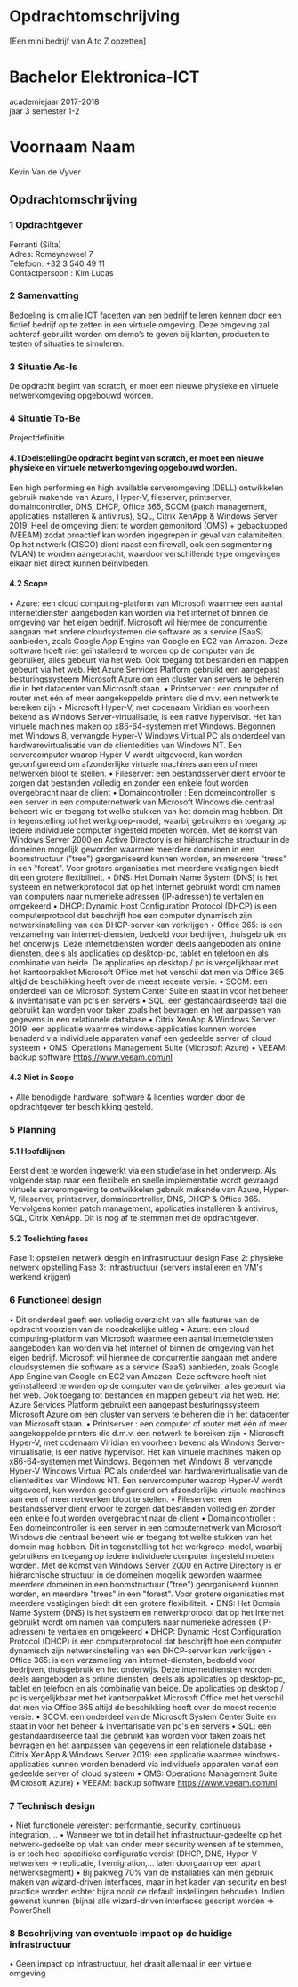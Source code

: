 # Opdrachtomschrijving

[Een mini bedrijf van A to Z opzetten]

# Bachelor Elektronica-ICT
academiejaar 2017-2018\
jaar 3 semester 1-2

 # Voornaam Naam
Kevin Van de Vyver
 
## Opdrachtomschrijving

### 1	Opdrachtgever
Ferranti (Silta)\
Adres: Romeynsweel 7\
Telefoon: +32 3 540 49 11\
Contactpersoon : Kim Lucas

### 2	Samenvatting
Bedoeling is om alle ICT facetten van een bedrijf te leren kennen door een fictief bedrijf op te zetten in een virtuele omgeving. Deze omgeving zal achteraf gebruikt worden om demo’s te geven bij klanten, producten te testen of situaties te simuleren. 

### 3	Situatie As-Is
De opdracht begint van scratch, er moet een nieuwe physieke en virtuele netwerkomgeving opgebouwd  worden.

### 4	Situatie To-Be
Projectdefinitie

#### 4.1	DoelstellingDe opdracht begint van scratch, er moet een nieuwe physieke en virtuele netwerkomgeving opgebouwd  worden.
Een high performing en high available serveromgeving (DELL) ontwikkelen gebruik makende van Azure, Hyper-V, fileserver, printserver, domaincontroller, DNS, DHCP, Office 365, SCCM (patch management, applicaties installeren & antivirus), SQL, Citrix XenApp & Windows Server 2019. Heel de omgeving dient te worden gemonitord (OMS) + gebackupped (VEEAM) zodat proactief kan worden ingegrepen in geval van calamiteiten. Op het netwerk (CISCO) dient naast een firewall, ook een segmentering (VLAN) te worden aangebracht, waardoor verschillende type omgevingen elkaar niet direct kunnen beïnvloeden.

#### 4.2	Scope
•	Azure: een cloud computing-platform van Microsoft waarmee een aantal internetdiensten aangeboden kan worden via het internet of binnen de omgeving van het eigen bedrijf. Microsoft wil hiermee de concurrentie aangaan met andere cloudsystemen die software as a service (SaaS) aanbieden, zoals Google App Engine van Google en EC2 van Amazon. Deze software hoeft niet geïnstalleerd te worden op de computer van de gebruiker, alles gebeurt via het web. Ook toegang tot bestanden en mappen gebeurt via het web. Het Azure Services Platform gebruikt een aangepast besturingssysteem Microsoft Azure om een cluster van servers te beheren die in het datacenter van Microsoft staan.
•	Printserver : een computer of router met één of meer aangekoppelde printers die d.m.v. een netwerk te bereiken zijn
•	Microsoft Hyper-V, met codenaam Viridian en voorheen bekend als Windows Server-virtualisatie, is een native hypervisor. Het kan virtuele machines maken op x86-64-systemen met Windows. Begonnen met Windows 8, vervangde Hyper-V Windows Virtual PC als onderdeel van hardwarevirtualisatie van de clientedities van Windows NT. Een servercomputer waarop Hyper-V wordt uitgevoerd, kan worden geconfigureerd om afzonderlijke virtuele machines aan een of meer netwerken bloot te stellen.
•	Fileserver: een bestandsserver dient ervoor te zorgen dat bestanden volledig en zonder een enkele fout worden overgebracht naar de client
•	Domaincontroller : 
Een domeincontroller is een server in een computernetwerk van Microsoft Windows die centraal beheert wie er toegang tot welke stukken van het domein mag hebben. Dit in tegenstelling tot het werkgroep-model, waarbij gebruikers en toegang op iedere individuele computer ingesteld moeten worden.
Met de komst van Windows Server 2000 en Active Directory is er hiërarchische structuur in de domeinen mogelijk geworden waarmee meerdere domeinen in een boomstructuur ("tree") georganiseerd kunnen worden, en meerdere "trees" in een "forest". Voor grotere organisaties met meerdere vestigingen biedt dit een grotere flexibiliteit.
•	DNS: Het Domain Name System (DNS) is het systeem en netwerkprotocol dat op het Internet gebruikt wordt om namen van computers naar numerieke adressen (IP-adressen) te vertalen en omgekeerd
•	DHCP: Dynamic Host Configuration Protocol (DHCP) is een computerprotocol dat beschrijft hoe een computer dynamisch zijn netwerkinstelling van een DHCP-server kan verkrijgen
•	Office 365: is een verzameling van internet-diensten, bedoeld voor bedrijven, thuisgebruik en het onderwijs. Deze internetdiensten worden deels aangeboden als online diensten, deels als applicaties op desktop-pc, tablet en telefoon en als combinatie van beide. De applicaties op desktop / pc is vergelijkbaar met het kantoorpakket Microsoft Office met het verschil dat men via Office 365 altijd de beschikking heeft over de meest recente versie.
•	SCCM: een onderdeel van de Microsoft System Center Suite en staat in voor het beheer & inventarisatie van pc's en servers
•	SQL: een gestandaardiseerde taal die gebruikt kan worden voor taken zoals het bevragen en het aanpassen van gegevens in een relationele database
•	Citrix XenApp & Windows Server 2019: een applicatie waarmee windows-applicaties kunnen worden benaderd via individuele apparaten vanaf een gedeelde server of cloud systeem
•	OMS: Operations Management Suite (Microsoft Azure)
•	VEEAM: backup software https://www.veeam.com/nl

#### 4.3	Niet in Scope
•	Alle benodigde hardware, software & licenties worden door de opdrachtgever ter beschikking gesteld.

### 5	Planning
#### 5.1	Hoofdlijnen
Eerst dient te worden ingewerkt via een studiefase in het onderwerp.
Als volgende stap naar een flexibele en snelle implementatie wordt gevraagd virtuele serveromgeving te ontwikkelen gebruik makende van Azure, Hyper-V, fileserver, printserver, domaincontroller, DNS, DHCP & Office 365.
Vervolgens komen patch management, applicaties installeren & antivirus, SQL, Citrix XenApp.
Dit is nog af te stemmen met de opdrachtgever.

#### 5.2	Toelichting fases
Fase 1: opstellen netwerk desgin en infrastructuur design
Fase 2: physieke netwerk opstelling
Fase 3: infrastructuur (servers installeren en VM's werkend krijgen)

### 6	Functioneel design
•	Dit onderdeel geeft een volledig overzicht van alle features van  de opdracht voorzien van de noodzakelijke uitleg
•	Azure: een cloud computing-platform van Microsoft waarmee een aantal internetdiensten aangeboden kan worden via het internet of binnen de omgeving van het eigen bedrijf. Microsoft wil hiermee de concurrentie aangaan met andere cloudsystemen die software as a service (SaaS) aanbieden, zoals Google App Engine van Google en EC2 van Amazon. Deze software hoeft niet geïnstalleerd te worden op de computer van de gebruiker, alles gebeurt via het web. Ook toegang tot bestanden en mappen gebeurt via het web. Het Azure Services Platform gebruikt een aangepast besturingssysteem Microsoft Azure om een cluster van servers te beheren die in het datacenter van Microsoft staan.
•	Printserver : een computer of router met één of meer aangekoppelde printers die d.m.v. een netwerk te bereiken zijn
•	Microsoft Hyper-V, met codenaam Viridian en voorheen bekend als Windows Server-virtualisatie, is een native hypervisor. Het kan virtuele machines maken op x86-64-systemen met Windows. Begonnen met Windows 8, vervangde Hyper-V Windows Virtual PC als onderdeel van hardwarevirtualisatie van de clientedities van Windows NT. Een servercomputer waarop Hyper-V wordt uitgevoerd, kan worden geconfigureerd om afzonderlijke virtuele machines aan een of meer netwerken bloot te stellen.
•	Fileserver: een bestandsserver dient ervoor te zorgen dat bestanden volledig en zonder een enkele fout worden overgebracht naar de client
•	Domaincontroller : 
Een domeincontroller is een server in een computernetwerk van Microsoft Windows die centraal beheert wie er toegang tot welke stukken van het domein mag hebben. Dit in tegenstelling tot het werkgroep-model, waarbij gebruikers en toegang op iedere individuele computer ingesteld moeten worden.
Met de komst van Windows Server 2000 en Active Directory is er hiërarchische structuur in de domeinen mogelijk geworden waarmee meerdere domeinen in een boomstructuur ("tree") georganiseerd kunnen worden, en meerdere "trees" in een "forest". Voor grotere organisaties met meerdere vestigingen biedt dit een grotere flexibiliteit.
•	DNS: Het Domain Name System (DNS) is het systeem en netwerkprotocol dat op het Internet gebruikt wordt om namen van computers naar numerieke adressen (IP-adressen) te vertalen en omgekeerd
•	DHCP: Dynamic Host Configuration Protocol (DHCP) is een computerprotocol dat beschrijft hoe een computer dynamisch zijn netwerkinstelling van een DHCP-server kan verkrijgen
•	Office 365: is een verzameling van internet-diensten, bedoeld voor bedrijven, thuisgebruik en het onderwijs. Deze internetdiensten worden deels aangeboden als online diensten, deels als applicaties op desktop-pc, tablet en telefoon en als combinatie van beide. De applicaties op desktop / pc is vergelijkbaar met het kantoorpakket Microsoft Office met het verschil dat men via Office 365 altijd de beschikking heeft over de meest recente versie.
•	SCCM: een onderdeel van de Microsoft System Center Suite en staat in voor het beheer & inventarisatie van pc's en servers
•	SQL: een gestandaardiseerde taal die gebruikt kan worden voor taken zoals het bevragen en het aanpassen van gegevens in een relationele database
•	Citrix XenApp & Windows Server 2019: een applicatie waarmee windows-applicaties kunnen worden benaderd via individuele apparaten vanaf een gedeelde server of cloud systeem
•	OMS: Operations Management Suite (Microsoft Azure)
•	VEEAM: backup software https://www.veeam.com/nl

### 7	 Technisch design
•	Niet functionele vereisten: performantie, security, continuous integration,… 
•	Wanneer we tot in detail het infrastructuur-gedeelte op het netwerk-gedeelte op vlak van onder meer security wensen af te stemmen, is er toch heel specifieke configuratie vereist (DHCP, DNS, Hyper-V netwerken -> replicatie, livemigration,... laten doorgaan op een apart netwerksegment)
•	Bij pakweg 70% van de installaties kan men gebruik maken van wizard-driven interfaces, maar in het kader van security en best practice worden echter bijna nooit de default instellingen behouden. Indien gewenst kunnen (bijna) alle wizard-driven interfaces gescript worden => PowerShell

### 8	Beschrijving van eventuele impact op de huidige infrastructuur
•	Geen impact op infrastructuur, het draait allemaal in een virtuele omgeving
